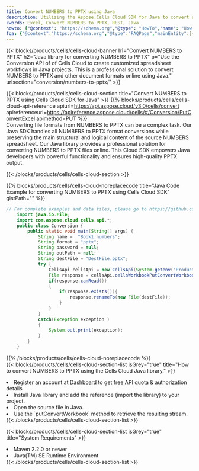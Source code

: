 ```yaml
---
title: Convert NUMBERS to PPTX using Java 
description: Utilizing the Aspose.Cells Cloud SDK for Java to convert a NUMBERS format file to a PPTX format file. 
kwords: Excel, Convert NUMBERS to PPTX, REST, Java
howto: {"@context": "https://schema.org","@type": "HowTo","name": "How to convert NUMBERS to PPTX using the Cells Cloud Java library.","description": "How to convert NUMBERS to PPTX using the Cells Cloud Java library.","image": {"@type": "ImageObject"},"url": "/java/conversion/numbers-to-pptx/","step": [{ "@type": "HowToStep","name": "How to convert NUMBERS to PPTX using the Cells Cloud Java library. step 1", "image": {"@type": "ImageObject",},"url": "/java/conversion/numbers-to-pptx/","text": "Register an account at <a href='https://dashboard.aspose.cloud/'>Dashboard</a> to get free API quota & authorization details",},{ "@type": "HowToStep","name": "How to convert NUMBERS to PPTX using the Cells Cloud Java library. step 1", "image": {"@type": "ImageObject",},"url": "/java/conversion/numbers-to-pptx/","text": "Install Java library and add the reference (import the library) to your project.",},{ "@type": "HowToStep","name": "How to convert NUMBERS to PPTX using the Cells Cloud Java library. step 1", "image": {"@type": "ImageObject",},"url": "/java/conversion/numbers-to-pptx/","text": "Open the source file in Java.",},{ "@type": "HowToStep","name": "How to convert NUMBERS to PPTX using the Cells Cloud Java library. step 1", "image": {"@type": "ImageObject",},"url": "/java/conversion/numbers-to-pptx/","text": "Use the `putConvertWorkbook` method to retrieve the resulting stream.",}, ],"supply": {"@type": "HowToSupply","name": "document"},"tool": [{"@type": "HowToTool","name": "IntelliJ IDEA, Visual Studio Code, Eclipse"},{"@type": "HowToTool","name": "Aspose Cells"}],"totalTime": "PT6M"}
fqa: {"@context":"https://schema.org","@type":"FAQPage","mainEntity":[{"@type":"Question","name":"Why convert file formats in C# using REST API?","acceptedAnswer":{"@type":"Answer","text":"Documents are encoded in many ways, and some files may be incompatible with the software you use. To open and read such files, just convert them to appropriate file formats.<br/><ol><li>Install .NET SDK and add the reference (import the library) to your project.</li><li>Open the source file in C# using REST API.</li><li>Call the PutConvertWorkbookRequest() method, passing an output filename with required extension.</li><li>Get the result of conversion as a separate file.</li></ol>"}},{"@type":"Question","name":"What file formats can I convert with your C# library?","acceptedAnswer":{"@type":"Answer","text":"We support a variety of file formats for conversion using .NET library, including XLSX, Excel, xls , PDF, CSV, HTML, Markdown, XML, PNG, JPG, TIFF, Json, TXT and many more."}},{"@type":"Question","name":"What is the maximum allowed file size for conversion using this .NET library?","acceptedAnswer":{"@type":"Answer","text":"There are no file size limits for format conversions using .NET library."}}]}
---
```



{{< blocks/products/cells/cells-cloud-banner h1="Convert NUMBERS to PPTX" h2="Java library for converting NUMBERS to PPTX" p="Use the Conversion API of of Cells Cloud to create customized spreadsheet workflows in Java projects. This is a professional solution to convert NUMBERS to PPTX and other document formats online using Java." urlsection="conversion/numbers-to-pptx/" >}}

{{< blocks/products/cells/cells-cloud-section  title="Convert NUMBERS to PPTX using Cells Cloud SDK for Java" >}}
{{% blocks/products/cells/cells-cloud-api-reference  apiurl=https://api.aspose.cloud/v3.0/cells/convert  apireferenceurl=https://apireference.aspose.cloud/cells/#/Conversion/PutConvertExcel  apimethod=PUT %}}
<br/>
Converting file formats from NUMBERS to PPTX can be a complex task. Our Java SDK handles all NUMBERS to PPTX format conversions while preserving the main structural and logical content of the source NUMBERS spreadsheet. Our Java library provides a professional solution for converting NUMBERS to PPTX files online. This Cloud SDK empowers Java developers with powerful functionality and ensures high-quality PPTX output.

{{< /blocks/products/cells/cells-cloud-section >}}

{{% blocks/products/cells/cells-cloud-noreplacecode title="Java Code Example for converting NUMBERS to PPTX using Cells Cloud SDK" gistPath="" %}}
 
```java
// For complete examples and data files, please go to https://github.com/aspose-cells-cloud/aspose-cells-cloud-java/
    import java.io.File;
    import com.aspose.cloud.cells.api.*;
    public class Conversion {
        public static void main(String[] args) {
            String name =  "Book1.numbers";
            String format = "pptx";
            String password = null;
            String outPath = null;
            String destFile = "DestFile.pptx";
            try {
                CellsApi cellsApi = new CellsApi(System.getenv("ProductClientId"), System.getenv("ProductClientSecret"));
                File response = cellsApi.cellsWorkbookPutConvertWorkbook(new File(name), format, password, outPath, null,null);            
                if(response.canRead())
                {
                    if(response.exists()){
                        response.renameTo(new File(destFile));
                    }                
                }
            }
            catch(Exception exception )
            {
                System.out.print(exception);
            }
        }
    }
```
 
{{% /blocks/products/cells/cells-cloud-noreplacecode  %}}
<br/>
{{< blocks/products/cells/cells-cloud-section-list isGrey="true"  title="How to convert NUMBERS to PPTX using the Cells Cloud Java library." >}}
<li>Register an account at <a href="https://dashboard.aspose.cloud/">Dashboard</a> to get free API quota & authorization details</li>
<li>Install Java library and add the reference (import the library) to your project.</li>
<li>Open the source file in Java.</li>
<li>Use the `putConvertWorkbook` method to retrieve the resulting stream.</li>
{{< /blocks/products/cells/cells-cloud-section-list >}}

{{< blocks/products/cells/cells-cloud-section-list isGrey="true"  title="System Requirements" >}}
<li>Maven 2.2.0 or newer</li>
<li>Java(TM) SE Runtime Environment</li>
{{< /blocks/products/cells/cells-cloud-section-list >}}
